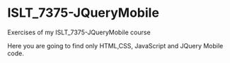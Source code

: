 # ISLT_7375-JQueryMobile
Exercises of my ISLT_7375-JQueryMobile course

Here you are going to find only HTML,CSS, JavaScript and JQuery Mobile code. 
